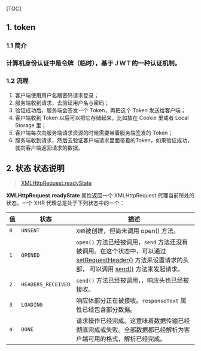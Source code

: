 [TOC]
## 1. token

### 1.1 简介

### 计算机身份认证中是令牌（临时），基于ＪＷＴ的一种认证机制。

### 1.2 流程

1. 客户端使用用户名跟密码请求登录；
2. 服务端收到请求，去验证用户名与密码；
3. 验证成功后，服务端会签发一个 Token，再把这个 Token 发送给客户端；
4. 客户端收到 Token 以后可以把它存储起来，比如放在 Cookie 里或者 Local Storage 里；
5. 客户端每次向服务端请求资源的时候需要带着服务端签发的 Token；
6. 服务端收到请求，然后去验证客户端请求里面带着的Token，如果验证成功，就向客户端返回请求的数据。

## 2. 	 状态 状态说明 

> [XMLHttpRequest.readyState](https://developer.mozilla.org/zh-CN/docs/Web/API/XMLHttpRequest/readyState)

**XMLHttpRequest.readyState** 属性返回一个 XMLHttpRequest  代理当前所处的状态。一个 XHR 代理总是处于下列状态中的一个：

| 值   | 状态               | 描述                                                         |
| ---- | ------------------ | ------------------------------------------------------------ |
| `0`  | `UNSENT`           | `XHR`被创建，但尚未调用 open() 方法。                        |
| `1`  | `OPENED`           | `open()` 方法已经被调用，`send` 方法还没有被调用。在这个状态中，可以通过  [setRequestHeader()](https://developer.mozilla.org/en-US/docs/Web/API/XMLHttpRequest/setRequestHeader) 方法来设置请求的头部， 可以调用 [send()](https://developer.mozilla.org/en-US/docs/Web/API/XMLHttpRequest/send) 方法来发起请求。 |
| `2`  | `HEADERS_RECEIVED` | `send()` 方法已经被调用，，响应头也已经被接收。              |
| `3`  | `LOADING`          | 响应体部分正在被接收。`responseText` 属性已经包含部分数据。  |
| `4`  | `DONE`             | 请求操作已经完成。这意味着数据传输已经彻底完成或失败。全部数据都已经解析为客户端可用的格式，解析已经完成。 |





